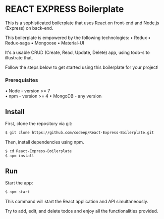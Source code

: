 # REACT EXPRESS Boilerplate

This is a sophisticated boilerplate that uses React on front-end and Node.js (Express) on back-end.

This boilerplate is empowered by the following technologies:
• Redux
• Redux-saga
• Mongoose
• Material-UI

It's a usable CRUD (Create, Read, Update, Delete) app, using todo-s to illustrate that.

Follow the steps below to get started using this boilerplate for your project!

### Prerequisites
• Node - version >= 7  
• npm - version >= 4
• MongoDB - any version

## Install

First, clone the repository via git:
```bash
$ git clone https://github.com/codeep/React-Express-Boilerplate.git
```
Then, install dependencies using npm.
```bash
$ cd React-Express-Boilerplate
$ npm install
```
## Run

Start the app:
```bash
$ npm start
```
This command will start the React application and API simultaneously.

Try to add, edit, and delete todos and enjoy all the functionalities provided.
